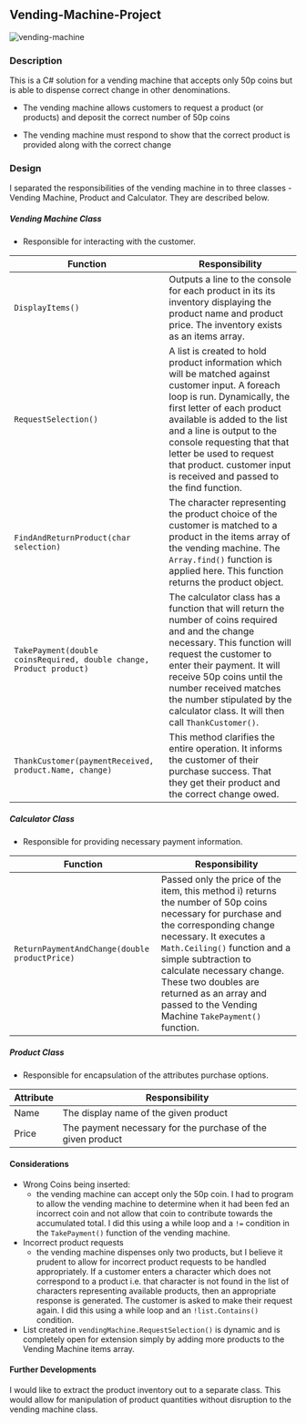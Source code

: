 ## Vending-Machine-Project

![vending-machine](https://media.licdn.com/mpr/mpr/p/3/005/093/1c1/3d3c719.jpg)

### Description
This is a C# solution for a vending machine that accepts only 50p coins but is able to dispense correct change in other denominations.

- The vending machine allows customers to request a product (or products) and deposit the correct number of 50p coins

- The vending machine must respond to show that the correct product is provided along with the correct change


### Design
I separated the responsibilities of the vending machine in to three classes - Vending Machine, Product and Calculator. They are described below.

##### Vending Machine Class
* Responsible for interacting with the customer.

| Function  | Responsibility |
| ------ | ----------- |
| `DisplayItems()` | Outputs a line to the console for each product in its its inventory displaying the product name and product price. The inventory exists as an items array. |
| `RequestSelection()` | A list is created to hold product information which will be matched against customer input. A foreach loop is run. Dynamically, the first letter of each product available is added to the list and a line is output to the console requesting that that letter be used to request that product. customer input is received and passed to the find function. |
| `FindAndReturnProduct(char selection)` | The character representing the product choice of the customer is matched to a product in the items array of the vending machine. The `Array.find()` function is applied here. This function returns the product object. |
| `TakePayment(double coinsRequired, double change, Product product)` | The calculator class has a function that will return the number of coins required and and the change necessary. This function will request the customer to enter their payment. It will receive 50p coins until the number received matches the number stipulated by the calculator class. It will then call `ThankCustomer()`. |
| `ThankCustomer(paymentReceived, product.Name, change)` | This method clarifies the entire operation. It informs the customer of their purchase success. That they get their product and the correct change owed. |

##### Calculator Class
* Responsible for providing necessary payment information.

| Function  | Responsibility |
| ------ | ----------- |
| `ReturnPaymentAndChange(double productPrice)` | Passed only the price of the item, this method i) returns the number of 50p coins necessary for purchase and the corresponding change necessary. It executes a `Math.Ceiling()` function and a simple subtraction to calculate necessary change. These two doubles are returned as an array and passed to the Vending Machine `TakePayment()` function.  |

##### Product Class
* Responsible for encapsulation of the attributes purchase options.

| Attribute  | Responsibility |
| ------ | ----------- |
| Name | The display name of the given product |
| Price | The payment necessary for the purchase of the given product |


#### Considerations
- Wrong Coins being inserted:
  - the vending machine can accept only the 50p coin. I had to program to allow the vending machine to determine when it had been fed an incorrect coin and not allow that coin to contribute towards the accumulated total. I did this using a while loop and a `!=` condition in the `TakePayment()` function of the vending machine.
- Incorrect product requests
  - the vending machine dispenses only two products, but I believe it prudent to allow for incorrect product requests to be handled appropriately. If a customer enters a character which does not correspond to a product i.e. that character is not found in the list of characters representing available products, then an appropriate response is generated. The customer is asked to make their request again. I did this using a while loop and an `!list.Contains()` condition.
- List created in `vendingMachine.RequestSelection()` is dynamic and is completely open for extension simply by adding more products to the Vending Machine items array.

#### Further Developments
I would like to extract the product inventory out to a separate class. This would allow for manipulation of product quantities without disruption to the vending machine class.
